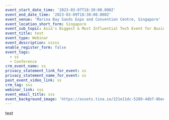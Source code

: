 ```yaml
---
event_start_date_time: '2023-03-07T18:30:00.000Z'
event_end_date_time: '2023-03-09T18:30:00.000Z'
event_venue: 'Marina Bay Sands Expo and Convention Centre, Singapore'
event_location_short_form: Singapore
event_sub_topic: Asia's Biggest & Most Influential Tech Event for Business
event_title: test
event_type: Webinar
event_description: sssss
enable_register_form: false
event_tags:
  - ss
  - Conference
crm_event_name: ss
privacy_statement_link_for_event: ss
privacy_statement_name_for_event: ss
past_event_video_link: ss
crm_tag: sss
webinar_link: sss
event_email_title: sss
event_background_image: 'https://assets.tina.io/221e11dc-5289-4db7-8bee-0ed713e0bab5/7.png'
---
```


test

